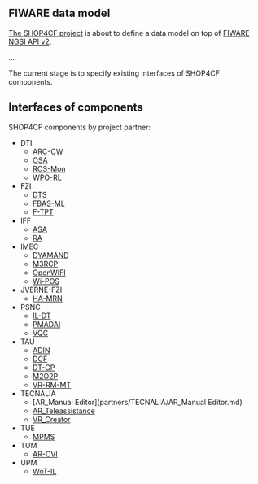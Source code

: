 ## FIWARE data model 

[The SHOP4CF project](https://shop4cf.eu/) is about to define a data model on top of 
[FIWARE NGSI API v2](https://fiware-orion.readthedocs.io/en/stable/user/walkthrough_apiv2/index.html).  

...

The current stage is to specify existing interfaces of SHOP4CF components.

## Interfaces of components

SHOP4CF components by project partner:

- DTI
    - [ARC-CW](partners/DTI/ARC-CW.md)
    - [OSA](partners/DTI/OSA.md)
    - [ROS-Mon](partners/DTI/ROS-Mon.md)
    - [WPO-RL](partners/DTI/WPO-RL.md)
- FZI
    - [DTS](partners/FZI/DTS.md)
    - [FBAS-ML](partners/FZI/FBAS-ML.md)
    - [F-TPT](partners/FZI/F-TPT.md)
- IFF
    - [ASA](partners/IFF/ASA.md)
    - [RA](partners/IFF/RA.md)
- IMEC
    - [DYAMAND](partners/IMEC/DYAMAND.md)
    - [M3RCP](partners/IMEC/M3RCP.md)
    - [OpenWIFI](partners/IMEC/OpenWIFI.md)
    - [Wi-POS](partners/IMEC/Wi-POS.md)
- JVERNE-FZI
    - [HA-MRN](partners/JVERNE-FZI/HA-MRN.md)
- PSNC
    - [IL-DT](partners/PSNC/IL-DT.md)
    - [PMADAI](partners/PSNC/PMADAI.md)
    - [VQC](partners/PSNC/VQC.md)
- TAU
    - [ADIN](partners/TAU/ADIN.md)
    - [DCF](partners/TAU/DCF.md)
    - [DT-CP](partners/TAU/DT-CP.md)
    - [M2O2P](partners/TAU/M2O2P.md)
    - [VR-RM-MT](partners/TAU/VR-RM-MT.md)
- TECNALIA
    - [AR_Manual Editor](partners/TECNALIA/AR_Manual Editor.md)
    - [AR_Teleassistance](partners/TECNALIA/AR_Teleassistance.md)
    - [VR_Creator](partners/TECNALIA/VR_Creator.md)
- TUE
    - [MPMS](partners/TUE/MPMS.md)
- TUM
    - [AR-CVI](partners/TUM/AR-CVI.md)
- UPM
    - [WoT-IL](partners/UPM/WoT-IL.md)
